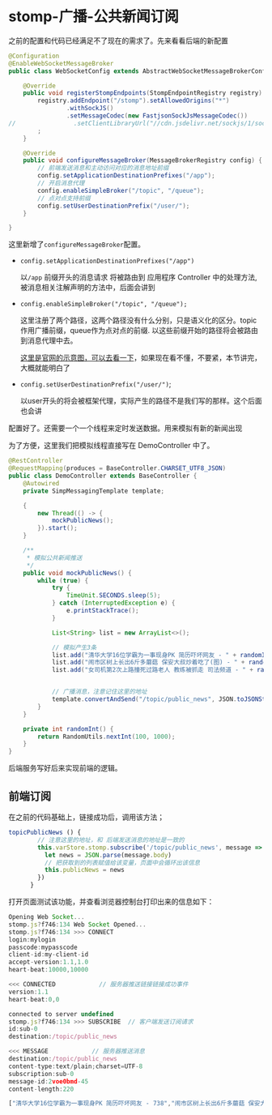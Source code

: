 # stomp-广播-公共新闻订阅

之前的配置和代码已经满足不了现在的需求了。先来看看后端的新配置

```java
@Configuration
@EnableWebSocketMessageBroker
public class WebSocketConfig extends AbstractWebSocketMessageBrokerConfigurer {

    @Override
    public void registerStompEndpoints(StompEndpointRegistry registry) {
        registry.addEndpoint("/stomp").setAllowedOrigins("*")
                .withSockJS()
                .setMessageCodec(new FastjsonSockJsMessageCodec())
//                .setClientLibraryUrl("//cdn.jsdelivr.net/sockjs/1/sockjs.min.js");
        ;
    }

    @Override
    public void configureMessageBroker(MessageBrokerRegistry config) {
        // 前端发送消息和主动访问对应的消息地址前缀
        config.setApplicationDestinationPrefixes("/app");
        // 开启消息代理
        config.enableSimpleBroker("/topic", "/queue");
        // 点对点支持前缀
        config.setUserDestinationPrefix("/user/");
    }

}
```

这里新增了`configureMessageBroker`配置。

* `config.setApplicationDestinationPrefixes("/app")` 
    
    以`/app` 前缀开头的消息请求 将被路由到 应用程序 Controller 中的处理方法,被消息相关注解声明的方法中，后面会讲到
    
* `config.enableSimpleBroker("/topic", "/queue");`
    
    这里注册了两个路径，这两个路径没有什么分别，只是语义化的区分。topic 作用广播前缀，queue作为点对点的前缀. 以这些前缀开始的路径将会被路由到消息代理中去。
    
    [这里是官网的示意图，可以去看一下](https://docs.spring.io/spring-framework/docs/current/spring-framework-reference/web.html#websocket-stomp-message-flow)，如果现在看不懂，不要紧，本节讲完，大概就能明白了 
    
* `config.setUserDestinationPrefix("/user/")`;

    以user开头的将会被框架代理，实际产生的路径不是我们写的那样。这个后面也会讲
    

配置好了。还需要一个一个线程来定时发送数据。用来模拟有新的新闻出现


为了方便，这里我们把模拟线程直接写在 DemoController 中了。
```java
@RestController
@RequestMapping(produces = BaseController.CHARSET_UTF8_JSON)
public class DemoController extends BaseController {
    @Autowired
    private SimpMessagingTemplate template;

    {
        new Thread(() -> {
            mockPublicNews();
        }).start();
    }

    /**
     * 模拟公共新闻推送
     */
    public void mockPublicNews() {
        while (true) {
            try {
                TimeUnit.SECONDS.sleep(5);
            } catch (InterruptedException e) {
                e.printStackTrace();
            }

            List<String> list = new ArrayList<>();

            // 模拟产生3条
            list.add("清华大学16位学霸为一事现身PK 简历吓坏网友 - " + randomInt());
            list.add("闹市区树上长出6斤多蘑菇 保安大叔炒着吃了(图) - " + randomInt());
            list.add("女司机第2次上路撞死过路老人 教练被抓走 司法频道 - " + randomInt());


            // 广播消息，注意记住这里的地址
            template.convertAndSend("/topic/public_news", JSON.toJSONString(list));
        }
    }

    private int randomInt() {
        return RandomUtils.nextInt(100, 1000);
    }
}
```

后端服务写好后来实现前端的逻辑。
## 前端订阅

在之前的代码基础上，链接成功后，调用该方法；
```javascript
topicPublicNews () {
        // 注意这里的地址，和 后端发送消息的地址是一致的
        this.varStore.stomp.subscribe('/topic/public_news', message => {
          let news = JSON.parse(message.body)
          // 把获取到的列表赋值给该变量，页面中会循环出该信息
          this.publicNews = news
        })
      }
```

打开页面测试该功能，并查看浏览器控制台打印出来的信息如下：

```javascript
Opening Web Socket...
stomp.js?f746:134 Web Socket Opened...
stomp.js?f746:134 >>> CONNECT
login:mylogin
passcode:mypasscode
client-id:my-client-id
accept-version:1.1,1.0
heart-beat:10000,10000

<<< CONNECTED            // 服务器推送链接链接成功事件
version:1.1
heart-beat:0,0

connected to server undefined
stomp.js?f746:134 >>> SUBSCRIBE  // 客户端发送订阅请求
id:sub-0
destination:/topic/public_news

<<< MESSAGE            // 服务器推送消息
destination:/topic/public_news
content-type:text/plain;charset=UTF-8
subscription:sub-0
message-id:2voe0bmd-45
content-length:220

["清华大学16位学霸为一事现身PK 简历吓坏网友 - 738","闹市区树上长出6斤多蘑菇 保安大叔炒着吃了(图) - 415","女司机第2次上路撞死过路老人 教练被抓走 司法频道 - 491"]

```


    